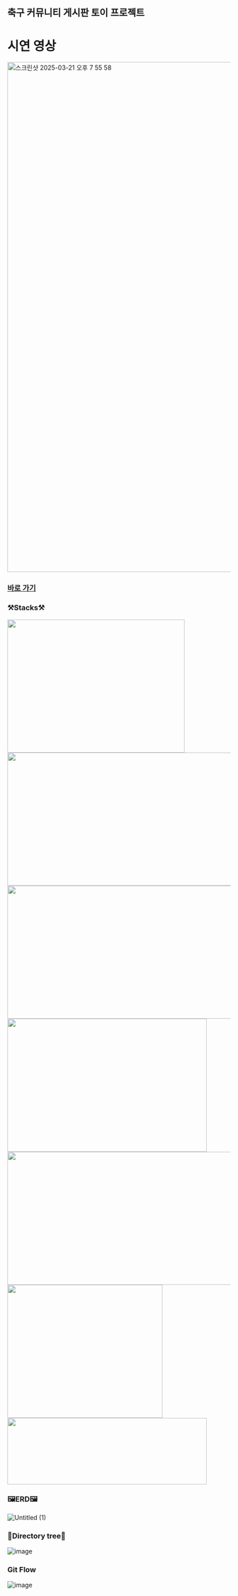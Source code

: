 <h2>축구 커뮤니티 게시판 토이 프로젝트</h2>

<h1>시연 영상</h1>
<img width="1150" alt="스크린샷 2025-03-21 오후 7 55 58" src="https://github.com/user-attachments/assets/38eb87ef-5e17-46a3-ae00-9cac33a78319" />
<a href="[https://youtu.be/g1H4k5P0Jps](https://youtu.be/g1H4k5P0Jps?si=hLs1fi45FcjhpLB0)"><h3>바로 가기</h3></a>

<h3>⚒️Stacks⚒️</h3>
<img src="https://github.com/user-attachments/assets/a29aa93c-b498-4302-b8a3-d598140da37e" width="400" height="300" />
<img src="https://github.com/user-attachments/assets/2614967c-443f-44b9-be99-16daf168b4f6" width="550" height="300" />
<img src="https://github.com/user-attachments/assets/6d80a6fa-f623-4f9f-b99d-74b57db8962c" width="550" height="300" />
<img src="https://github.com/user-attachments/assets/0cd19cdb-4f44-4141-abdd-54fa2a5060d2" width="450" height="300" />
<img src="https://github.com/user-attachments/assets/fc0fb78e-56b6-4489-a12b-baacad8f5b39" width="550" height="300" />
<img src="https://github.com/user-attachments/assets/3efc2dcf-8a63-4431-8429-4614553bcecf" width="350" height="300" />
<img src="https://github.com/user-attachments/assets/47b2ed47-a4af-46a9-bd3a-b3c6f0409950" width="450" height="150" />

<h3>🖼️ERD🖼️</h3>

![Untitled (1)](https://github.com/user-attachments/assets/4531ee37-3b55-453b-bc1b-02c68e61d1a6)

<h3>🌳Directory tree🌳</h3>

![image](https://github.com/user-attachments/assets/d9722f25-0b4d-4853-85ed-b0726c0f9190)

<h3>Git Flow</h3>

![image](https://github.com/user-attachments/assets/7d19ff6b-abf5-49cd-b832-9aabda778205)


